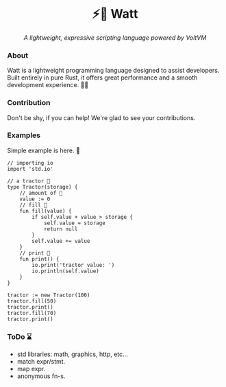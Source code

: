 ﻿<p align="center">
  <h1 align="center" class="huge-text">⚡🍹 Watt</h1>
  <p align="center"><i>A lightweight, expressive scripting language powered by VoltVM</i></p>
</p>

### About
Watt is a lightweight programming language designed to assist developers. 
Built entirely in pure Rust, it offers great performance and a smooth development experience. 🌾💖

### Contribution
Don't be shy, if you can help! We're glad to see your contributions. 

### Examples
Simple example is here. 🍹

```geko
// importing io
import 'std.io'

// a tractor 🚜
type Tractor(storage) {
    // amount of 🌾
    value := 0
    // fill 🌿
    fun fill(value) {
        if self.value + value > storage {
            self.value = storage
            return null
        }
        self.value += value
    }
    // print 📜
    fun print() {
        io.print('tractor value: ')
        io.println(self.value)
    }
}

tractor := new Tractor(100)
tractor.fill(50)
tractor.print()
tractor.fill(70)
tractor.print()
```


### ToDo ⌛
- std libraries: math, graphics, http, etc...
- match expr/stmt.
- map expr.
- anonymous fn-s.
